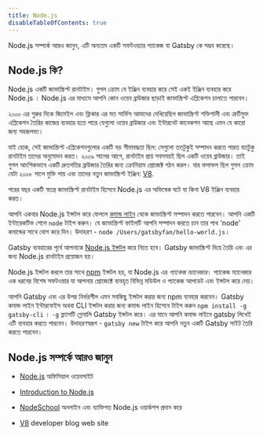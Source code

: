 ```yaml
---
title: Node.js
disableTableOfContents: true
---
```


Node.js সম্পর্কে আরও জানুন, এটি অন্যতম একটি সফটওয়্যার প্যাকেজ যা Gatsby কে সম্ভব করেছে। 

## Node.js কি?

Node.js একটি জাভাস্ক্রিপ্ট রানটাইম। গুগল ক্রোম যে ইঞ্জিন ব্যবহার করে সেই একই ইঞ্জিন ব্যবহার করে Node.js । Node.js এর মাধ্যমে আপনি কোন ওয়েব ব্রাউজার ছাড়াই জাভাস্ক্রিপ্ট এপ্লিকেশন চালাতে পারবেন।

২০০০ এর শুরুর দিকে জিমেইল এবং ফ্লিকার এর মত সার্ভিস আমাদের দেখিয়েছিল জাভাস্ক্রিপ্ট শক্তিশালী এবং ত্রুটিমুক্ত এপ্লিকেশন তৈরির কাজের ব্যবহার হতে পারে যেগুলো ওয়েব ব্রাউজার এবং ইন্টারনেট কানেকশন আছে এমন যে কারো জন্য সহজলভ্য।

যাই হোক, সেই জাভাস্ক্রিপ্ট এপ্লিকেশনগুলোর একটি বড় সীমাবদ্ধতা ছিল: সেগুলো ততটুকুই সম্পাদন করতে পারত যতটুকু রানটাইম তাদের অনুমোদন করত। ২০০৯ সালের আগে, রানটাইম প্রায় সবসময়ই ছিল একটি ওয়েব ব্রাউজার। তাই গুগল আংশিকভাবে একটি দ্রুতগতির ব্রাউজার তৈরির জন্য ক্রোমিয়াম প্রোজেক্ট গঠন করল। যার ফলাফল ছিল গুগল ক্রোম যেটা ২০০৮ সালে মুক্তি পায় এবং তাদের নতুন জাভাস্ক্রিপ্ট ইঞ্জিন: [V8](https://v8.dev/).

পরের বছর একটি স্বতন্ত্র জাভাস্ক্রিপ্ট রানটাইম হিসেবে Node.js এর অভিষেক ঘটে যা কিনা V8 ইঞ্জিন ব্যবহার করত।

আপনি একবার Node.js ইন্সটল করে ফেললে [কমান্ড লাইন](/docs/glossary#command-line) থেকে জাভাস্ক্রিপ্ট সম্পাদন করতে পারবেন। আপনি একটি ইন্টারেকটিভ শেলে `node` টাইপ করুন। যে জাভাস্ক্রিপ্ট ফাইলটি আপনি সম্পাদন করতে চান তার পাথ 'node' কমান্ডের সাথে যোগ করে দিন। উদাহরণ - `node /Users/gatsbyfan/hello-world.js`।

Gatsby ব্যবহারের পূর্বে আপনাকে [Node.js ইন্সটল](/tutorial/part-zero/#install-nodejs-for-your-appropriate-operating-system) করে নিতে হবে। Gatsby জাভাস্ক্রিপ্ট দিয়ে তৈরি এবং এর জন্য Node.js রানটাইম প্রয়োজন হয়। 

Node.js ইন্সটল করলে তার সাথে [npm](/docs/glossary#npm) ইন্সটল হয়,  যা Node.js এর _প্যাকেজ ম্যানেজার_। প্যাকেজ ম্যানেজার এক ধরনের বিশেষ সফটওয়ার যা আপনার প্রোজেক্টে ব্যবহৃত বিভিন্ন মডিউল ও প্যাকেজ আপডেট এবং ইন্সটল করে দেয়।

আপনি Gatsby এবং এর উপর নির্ভরশীল এমন সবকিছু ইন্সটল করার জন্য npm ব্যবহার করবেন। Gatsby কমান্ড লাইন ইন্টারফেইস অথবা CLI ইন্সটল করার জন্য কমান্ড লাইন হিসেবে টাইপ করুন `npm install -g gatsby-cli` । `-g` ফ্ল্যাগটি গ্লোবালি Gatsby ইন্সটল করে। এর মানে আপনি কমান্ড লাইনে gatsby লিখেই এটি ব্যবহার করতে পারবেন। উদাহরণস্বরূপ - `gatsby new` টাইপ করে আপনি নতুন একটি Gatsby সাইট তৈরি করতে পারবেন।

## Node.js সম্পর্কে আরও জানুন

- [Node.js](https://nodejs.org/en/) অফিসিয়াল ওয়েবসাইট 

- [Introduction to Node.js](https://nodejs.dev) 

- [NodeSchool](https://nodeschool.io/) অনলাইন এবং ব্যাক্তিগত Node.js ওয়ার্কশপ প্রদান করে 

- [V8](https://v8.dev/) developer blog web site
